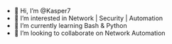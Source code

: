 - 👋 Hi, I’m @Kasper7
- 👀 I’m interested in Network | Security | Automation
- 🌱 I’m currently learning Bash & Python
- 💞️ I’m looking to collaborate on Network Automation

<!---
Kasper7/Kasper7 is a ✨ special ✨ repository because its `README.md` (this file) appears on your GitHub profile.
You can click the Preview link to take a look at your changes.
--->
